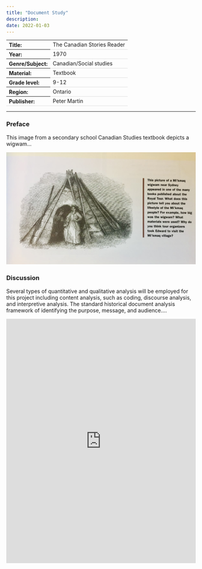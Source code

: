 ```yaml
---
title: "Document Study"
description: 
date: 2022-01-03
---
```


<html>
<head>
<style>
th {
  text-align: left;
}
tr {
  border-bottom: 1px solid #ddd;
}
</style>
</head>
<body>

<table>
<tr>
<th>Title:</th>
<td>The Canadian Stories Reader</td>
</tr>
<tr>
<th>Year:</th>
<td>1970</td>
</tr>
<tr>
<th>Genre/Subject:</th>
<td>Canadian/Social studies</td>
</tr>
<tr>
<th>Material:</th>
<td>Textbook</td>
</tr>
<tr>
<th>Grade level:</th>
<td>9-12</td>
</tr>
<tr>
<th>Region:</th>
<td>Ontario</td>
</tr>
<tr>
<th>Publisher:</th>
<td>Peter Martin</td>
</tr>
</table>

---
### Preface
This image from a secondary school Canadian Studies textbook depicts a wigwam...


![Wigwam schoolbook illustration](../img/wigwam.jpeg)

### Discussion
Several types of quantitative and qualitative analysis will be employed for this project including content analysis, such as coding, discourse analysis, and interpretive analysis. The standard historical document analysis framework of identifying the purpose, message, and audience....


<iframe src='https://cdn.knightlab.com/libs/timeline3/latest/embed/index.html?source=1PvcYDRdwoR-NM7lUlYzJAWV1kcKP1GZ-1F1qHdYScL4&font=Default&lang=en&initial_zoom=2&height=650' width='100%' height='650' webkitallowfullscreen mozallowfullscreen allowfullscreen frameborder='0'></iframe>